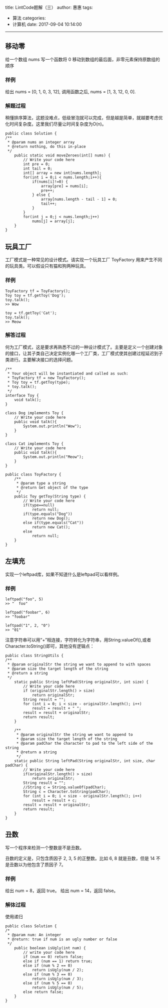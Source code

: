 title: LintCode题解（三）
author: 惠惠
tags:
  - 算法
categories:
  - 计算机
date: 2017-09-04 10:14:00
---

## 移动零
给一个数组 nums 写一个函数将 0 移动到数组的最后面，非零元素保持原数组的顺序

### 样例
给出 nums = [0, 1, 0, 3, 12], 调用函数之后, nums = [1, 3, 12, 0, 0].

### 解题过程

稍懂排序算法，这题没难点，低级冒泡就可以完成，但是越是简单，就越要考虑优化时间复杂度。这里我们尽量让时间复杂度为O(n)。

	public class Solution {
    /**
     * @param nums an integer array
     * @return nothing, do this in-place
     */
	  	public static void moveZeroes(int[] nums) {
	        // Write your code here
	        int pre = 0;
	        int tail = 0;
	        int[] array = new int[nums.length];
	        for(int i = 0;i < nums.length;i++){
	            if(nums[i]!=0) {
	                array[pre] = nums[i];
	                pre++;
	            } else {
	                array[nums.length - tail - 1] = 0;
	                tail++;
	            }
	        }
	        for(int j = 0;j < nums.length;j++)
	            nums[j] = array[j];
	    }
	}


## 玩具工厂
工厂模式是一种常见的设计模式。请实现一个玩具工厂 ToyFactory 用来产生不同的玩具类。可以假设只有猫和狗两种玩具。

### 样例

	ToyFactory tf = ToyFactory();
	Toy toy = tf.getToy('Dog');
	toy.talk(); 
	>> Wow

	toy = tf.getToy('Cat');
	toy.talk();
	>> Meow

### 解答过程
何为工厂模式，这是要求再熟悉不过的一种设计模式了。主要是定义一个创建对象的接口，让其子类自己决定实例化哪一个工厂类，工厂模式使其创建过程延迟到子类进行。主要解决接口的选择问题。
	
	/**
	 * Your object will be instantiated and called as such:
	 * ToyFactory tf = new ToyFactory();
	 * Toy toy = tf.getToy(type);
	 * toy.talk();
	 */
	interface Toy {
	    void talk();
	}

	class Dog implements Toy {
	    // Write your code here
	    public void talk(){
	        System.out.println("Wow");
	    }
	}

	class Cat implements Toy {
	    // Write your code here
	    public void talk(){
	        System.out.println("Meow");
	    }
	}

	public class ToyFactory {
	    /**
	     * @param type a string
	     * @return Get object of the type
	     */
	    public Toy getToy(String type) {
	        // Write your code here
	        if(type==null)
	            return null;
	        if(type.equals("Dog"))
	            return new Dog();
	        else if(type.equals("Cat"))
	            return new Cat();
	        else
	            return null;
	    }
	}


## 左填充
实现一个leftpad库，如果不知道什么是leftpad可以看样例。

### 样例
	
	leftpad("foo", 5)
	>> "  foo"

	leftpad("foobar", 6)
	>> "foobar"

	leftpad("1", 2, "0")
	>> "01"

注意字符串可以用“+”相连接，字符转化为字符串，用String.valueOf(),或者Character.toString()即可，其他没有逻辑点：

	public class StringUtils {
    /**
     * @param originalStr the string we want to append to with spaces
     * @param size the target length of the string
     * @return a string
     */
	    static public String leftPad(String originalStr, int size) {
	        // Write your code here
	        if (originalStr.length() > size)
	            return originalStr;
	        String result = "";
	        for (int i = 0; i < size - originalStr.length(); i++)
	            result = result + " ";
	        result = result + originalStr;
	        return result;
	    }

	    /**
	     * @param originalStr the string we want to append to
	     * @param size the target length of the string
	     * @param padChar the character to pad to the left side of the string
	     * @return a string
	     */
	    static public String leftPad(String originalStr, int size, char padChar) {
	        // Write your code here
	        if(originalStr.length() > size)
	            return originalStr;
	        String result = "";
	        //String c = String.valueOf(padChar);
	        String c = Character.toString(padChar);
	        for (int i = 0; i < size - originalStr.length(); i++)
	            result = result + c;
	        result = result + originalStr;
	        return result;
	    }
	}

## 丑数
写一个程序来检测一个整数是不是丑数。

丑数的定义是，只包含质因子 2, 3, 5 的正整数。比如 6, 8 就是丑数，但是 14 不是丑数以为他包含了质因子 7。

### 样例
给出 num = 8，返回 true。
给出 num = 14，返回 false。

### 解体过程
使用递归

	public class Solution {
    /*
     * @param num: An integer
     * @return: true if num is an ugly number or false
     */
	    public boolean isUgly(int num) {
	        // write your code here
	        if (num == 0) return false;
	        else if (num == 1) return true;
	        else if (num % 2 == 0)
	            return isUgly(num / 2);
	        else if (num % 3 == 0)
	            return isUgly(num / 3);
	        else if (num % 5 == 0)
	            return isUgly(num / 5);
	        else return false;    
	    }
	} 	